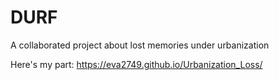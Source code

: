 # DURF
A collaborated project about lost memories under urbanization

Here's my part: https://eva2749.github.io/Urbanization_Loss/
